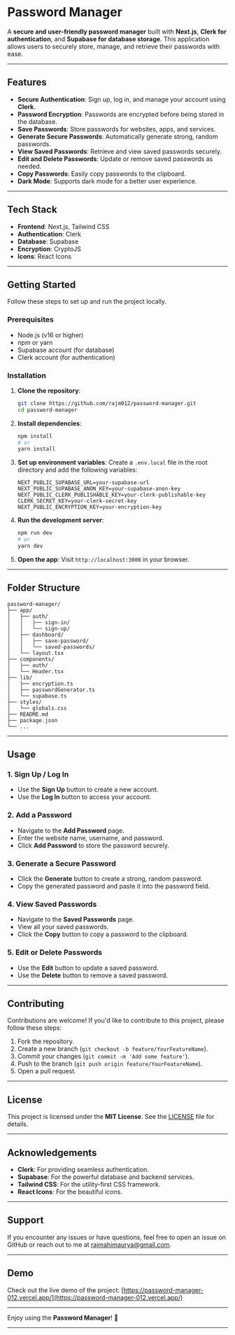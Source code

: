 
# **Password Manager**


A **secure and user-friendly password manager** built with **Next.js**, **Clerk for authentication**, and **Supabase for database storage**. This application allows users to securely store, manage, and retrieve their passwords with ease.

---

## **Features**

- **Secure Authentication**: Sign up, log in, and manage your account using **Clerk**.
- **Password Encryption**: Passwords are encrypted before being stored in the database.
- **Save Passwords**: Store passwords for websites, apps, and services.
- **Generate Secure Passwords**: Automatically generate strong, random passwords.
- **View Saved Passwords**: Retrieve and view saved passwords securely.
- **Edit and Delete Passwords**: Update or remove saved passwords as needed.
- **Copy Passwords**: Easily copy passwords to the clipboard.
- **Dark Mode**: Supports dark mode for a better user experience.

---

## **Tech Stack**

- **Frontend**: Next.js, Tailwind CSS
- **Authentication**: Clerk
- **Database**: Supabase
- **Encryption**: CryptoJS
- **Icons**: React Icons

---

## **Getting Started**

Follow these steps to set up and run the project locally.

### **Prerequisites**

- Node.js (v16 or higher)
- npm or yarn
- Supabase account (for database)
- Clerk account (for authentication)

### **Installation**

1. **Clone the repository**:
   ```bash
   git clone https://github.com/rajm012/password-manager.git
   cd password-manager
   ```

2. **Install dependencies**:
   ```bash
   npm install
   # or
   yarn install
   ```

3. **Set up environment variables**:
   Create a `.env.local` file in the root directory and add the following variables:
   ```env
   NEXT_PUBLIC_SUPABASE_URL=your-supabase-url
   NEXT_PUBLIC_SUPABASE_ANON_KEY=your-supabase-anon-key
   NEXT_PUBLIC_CLERK_PUBLISHABLE_KEY=your-clerk-publishable-key
   CLERK_SECRET_KEY=your-clerk-secret-key
   NEXT_PUBLIC_ENCRYPTION_KEY=your-encryption-key
   ```

4. **Run the development server**:
   ```bash
   npm run dev
   # or
   yarn dev
   ```

5. **Open the app**:
   Visit `http://localhost:3000` in your browser.

---

## **Folder Structure**

```
password-manager/
├── app/
│   ├── auth/
│   │   ├── sign-in/
│   │   └── sign-up/
│   ├── dashboard/
│   │   ├── save-password/
│   │   └── saved-passwords/
│   └── layout.tsx
├── components/
│   ├── auth/
│   └── Header.tsx
├── lib/
│   ├── encryption.ts
│   ├── passwordGenerator.ts
│   └── supabase.ts
├── styles/
│   └── globals.css
├── README.md
├── package.json
└── ...
```

---

## **Usage**

### **1. Sign Up / Log In**
- Use the **Sign Up** button to create a new account.
- Use the **Log In** button to access your account.

### **2. Add a Password**
- Navigate to the **Add Password** page.
- Enter the website name, username, and password.
- Click **Add Password** to store the password securely.

### **3. Generate a Secure Password**
- Click the **Generate** button to create a strong, random password.
- Copy the generated password and paste it into the password field.

### **4. View Saved Passwords**
- Navigate to the **Saved Passwords** page.
- View all your saved passwords.
- Click the **Copy** button to copy a password to the clipboard.

### **5. Edit or Delete Passwords**
- Use the **Edit** button to update a saved password.
- Use the **Delete** button to remove a saved password.

---

## **Contributing**

Contributions are welcome! If you'd like to contribute to this project, please follow these steps:

1. Fork the repository.
2. Create a new branch (`git checkout -b feature/YourFeatureName`).
3. Commit your changes (`git commit -m 'Add some feature'`).
4. Push to the branch (`git push origin feature/YourFeatureName`).
5. Open a pull request.

---

## **License**

This project is licensed under the **MIT License**. See the [LICENSE](LICENSE) file for details.

---

## **Acknowledgements**

- **Clerk**: For providing seamless authentication.
- **Supabase**: For the powerful database and backend services.
- **Tailwind CSS**: For the utility-first CSS framework.
- **React Icons**: For the beautiful icons.

---

## **Support**

If you encounter any issues or have questions, feel free to open an issue on GitHub or reach out to me at [rajmahimaurya@gmail.com](mailto:rajmahimaurya@gmail.com).

---

## **Demo**

Check out the live demo of the project: [https://password-manager-012.vercel.app/](https://password-manager-012.vercel.app/)

---

Enjoy using the **Password Manager**! 🚀

---